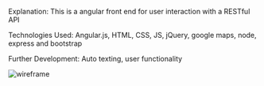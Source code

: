 Explanation: This is a angular front end for user interaction with a RESTful API

Technologies Used: Angular.js, HTML, CSS, JS, jQuery, google maps, node, express and bootstrap

Further Development: Auto texting, user functionality

![wireframe](/vanguard.png)
